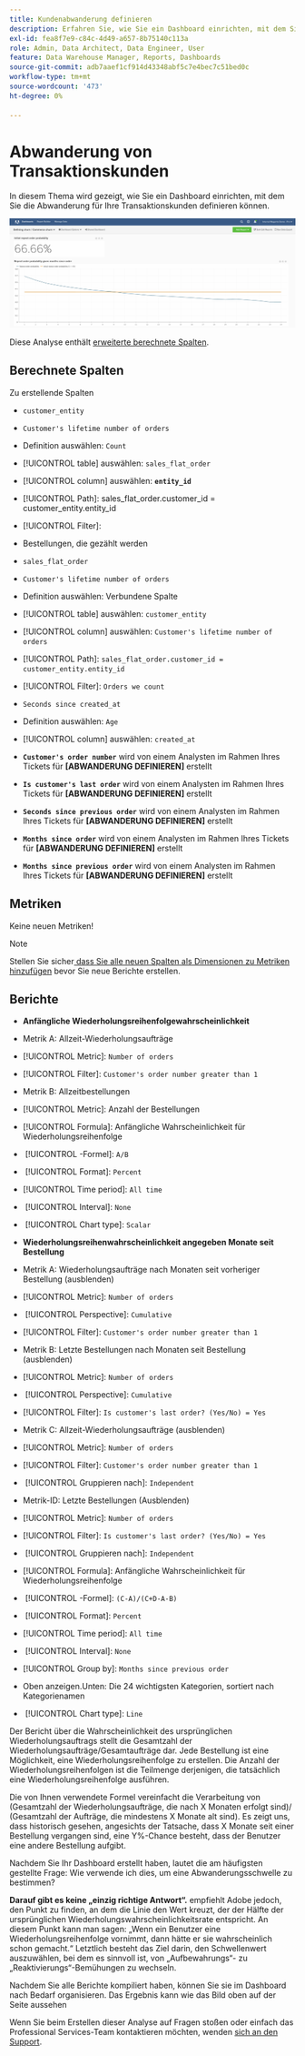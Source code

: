```yaml
---
title: Kundenabwanderung definieren
description: Erfahren Sie, wie Sie ein Dashboard einrichten, mit dem Sie Abwanderung für Ihre Transaktionskunden definieren können.
exl-id: fea8f7e9-c84c-4d49-a657-8b75140c113a
role: Admin, Data Architect, Data Engineer, User
feature: Data Warehouse Manager, Reports, Dashboards
source-git-commit: adb7aaef1cf914d43348abf5c7e4bec7c51bed0c
workflow-type: tm+mt
source-wordcount: '473'
ht-degree: 0%

---
```


# Abwanderung von Transaktionskunden

In diesem Thema wird gezeigt, wie Sie ein Dashboard einrichten, mit dem Sie die Abwanderung für Ihre Transaktionskunden definieren können.

![](../../assets/churn-deashboard.png)

Diese Analyse enthält [erweiterte berechnete Spalten](../data-warehouse-mgr/adv-calc-columns.md).

## Berechnete Spalten

Zu erstellende Spalten

* `customer_entity`
* `Customer's lifetime number of orders`
* Definition auswählen: `Count`
* [!UICONTROL table] auswählen: `sales_flat_order`
* [!UICONTROL column] auswählen: **`entity_id`**
* [!UICONTROL Path]: sales_flat_order.customer_id = customer_entity.entity_id
* [!UICONTROL Filter]:
* Bestellungen, die gezählt werden

* `sales_flat_order`
* `Customer's lifetime number of orders`
* Definition auswählen: Verbundene Spalte
* [!UICONTROL table] auswählen: `customer_entity`
* [!UICONTROL column] auswählen: `Customer's lifetime number of orders`
* [!UICONTROL Path]: `sales_flat_order.customer_id = customer_entity.entity_id`
* [!UICONTROL Filter]: `Orders we count`

* `Seconds since created_at`
* Definition auswählen: `Age`
* [!UICONTROL column] auswählen: `created_at`

* **`Customer's order number`** wird von einem Analysten im Rahmen Ihres Tickets für **[ABWANDERUNG DEFINIEREN]** erstellt
* **`Is customer's last order`** wird von einem Analysten im Rahmen Ihres Tickets für **[ABWANDERUNG DEFINIEREN]** erstellt
* **`Seconds since previous order`** wird von einem Analysten im Rahmen Ihres Tickets für **[ABWANDERUNG DEFINIEREN]** erstellt
* **`Months since order`** wird von einem Analysten im Rahmen Ihres Tickets für **[ABWANDERUNG DEFINIEREN]** erstellt
* **`Months since previous order`** wird von einem Analysten im Rahmen Ihres Tickets für **[ABWANDERUNG DEFINIEREN]** erstellt

## Metriken

Keine neuen Metriken!

>[!NOTE]
>
>Stellen Sie sicher[ dass Sie alle neuen Spalten als Dimensionen zu Metriken hinzufügen](../data-warehouse-mgr/manage-data-dimensions-metrics.md) bevor Sie neue Berichte erstellen.

## Berichte

* **Anfängliche Wiederholungsreihenfolgewahrscheinlichkeit**
* Metrik A: Allzeit-Wiederholungsaufträge
* [!UICONTROL Metric]: `Number of orders`
* [!UICONTROL Filter]: `Customer's order number greater than 1`

* Metrik B: Allzeitbestellungen
* [!UICONTROL Metric]: Anzahl der Bestellungen

* [!UICONTROL Formula]: Anfängliche Wahrscheinlichkeit für Wiederholungsreihenfolge
* &#x200B;
  [!UICONTROL -Formel]: `A/B`
* &#x200B;
  [!UICONTROL Format]: `Percent`

* [!UICONTROL Time period]: `All time`
* &#x200B;
  [!UICONTROL Interval]: `None`
* &#x200B;
  [!UICONTROL Chart type]: `Scalar`

* **Wiederholungsreihenwahrscheinlichkeit angegeben Monate seit Bestellung**
* Metrik A: Wiederholungsaufträge nach Monaten seit vorheriger Bestellung (ausblenden)
* [!UICONTROL Metric]: `Number of orders`
* &#x200B;
  [!UICONTROL Perspective]: `Cumulative`
* [!UICONTROL Filter]: `Customer's order number greater than 1`

* Metrik B: Letzte Bestellungen nach Monaten seit Bestellung (ausblenden)
* [!UICONTROL Metric]: `Number of orders`
* &#x200B;
  [!UICONTROL Perspective]: `Cumulative`
* [!UICONTROL Filter]: `Is customer's last order? (Yes/No) = Yes`

* Metrik C: Allzeit-Wiederholungsaufträge (ausblenden)
* [!UICONTROL Metric]: `Number of orders`
* [!UICONTROL Filter]: `Customer's order number greater than 1`

* &#x200B;
  [!UICONTROL Gruppieren nach]: `Independent`

* Metrik-ID: Letzte Bestellungen (Ausblenden)
* [!UICONTROL Metric]: `Number of orders`
* [!UICONTROL Filter]: `Is customer's last order? (Yes/No) = Yes`

* &#x200B;
  [!UICONTROL Gruppieren nach]: `Independent`

* [!UICONTROL Formula]: Anfängliche Wahrscheinlichkeit für Wiederholungsreihenfolge
* &#x200B;
  [!UICONTROL -Formel]: `(C-A)/(C+D-A-B)`
* &#x200B;
  [!UICONTROL Format]: `Percent`

* [!UICONTROL Time period]: `All time`
* &#x200B;
  [!UICONTROL Interval]: `None`
* [!UICONTROL Group by]: `Months since previous order`
* Oben anzeigen.Unten: Die 24 wichtigsten Kategorien, sortiert nach Kategorienamen

* &#x200B;
  [!UICONTROL Chart type]: `Line`

Der Bericht über die Wahrscheinlichkeit des ursprünglichen Wiederholungsauftrags stellt die Gesamtzahl der Wiederholungsaufträge/Gesamtaufträge dar. Jede Bestellung ist eine Möglichkeit, eine Wiederholungsreihenfolge zu erstellen. Die Anzahl der Wiederholungsreihenfolgen ist die Teilmenge derjenigen, die tatsächlich eine Wiederholungsreihenfolge ausführen.

Die von Ihnen verwendete Formel vereinfacht die Verarbeitung von (Gesamtzahl der Wiederholungsaufträge, die nach X Monaten erfolgt sind)/ (Gesamtzahl der Aufträge, die mindestens X Monate alt sind). Es zeigt uns, dass historisch gesehen, angesichts der Tatsache, dass X Monate seit einer Bestellung vergangen sind, eine Y%-Chance besteht, dass der Benutzer eine andere Bestellung aufgibt.

Nachdem Sie Ihr Dashboard erstellt haben, lautet die am häufigsten gestellte Frage: Wie verwende ich dies, um eine Abwanderungsschwelle zu bestimmen?

**Darauf gibt es keine „einzig richtige Antwort“.** empfiehlt Adobe jedoch, den Punkt zu finden, an dem die Linie den Wert kreuzt, der der Hälfte der ursprünglichen Wiederholungswahrscheinlichkeitsrate entspricht. An diesem Punkt kann man sagen: „Wenn ein Benutzer eine Wiederholungsreihenfolge vornimmt, dann hätte er sie wahrscheinlich schon gemacht.“ Letztlich besteht das Ziel darin, den Schwellenwert auszuwählen, bei dem es sinnvoll ist, von „Aufbewahrungs“- zu „Reaktivierungs“-Bemühungen zu wechseln.

Nachdem Sie alle Berichte kompiliert haben, können Sie sie im Dashboard nach Bedarf organisieren. Das Ergebnis kann wie das Bild oben auf der Seite aussehen

Wenn Sie beim Erstellen dieser Analyse auf Fragen stoßen oder einfach das Professional Services-Team kontaktieren möchten, wenden [ sich an den Support](https://experienceleague.adobe.com/docs/commerce-knowledge-base/kb/troubleshooting/miscellaneous/mbi-service-policies.html).
